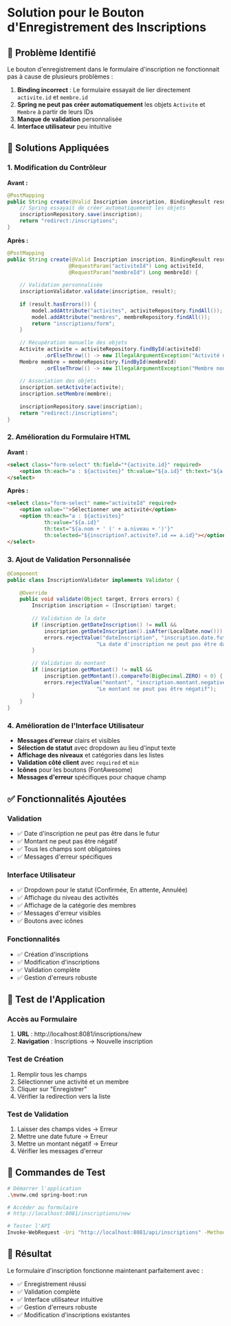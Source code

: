 # Solution pour le Bouton d'Enregistrement des Inscriptions

## 🚨 Problème Identifié

Le bouton d'enregistrement dans le formulaire d'inscription ne fonctionnait pas à cause de plusieurs problèmes :

1. **Binding incorrect** : Le formulaire essayait de lier directement `activite.id` et `membre.id`
2. **Spring ne peut pas créer automatiquement** les objets `Activite` et `Membre` à partir de leurs IDs
3. **Manque de validation** personnalisée
4. **Interface utilisateur** peu intuitive

## 🔧 Solutions Appliquées

### 1. Modification du Contrôleur

**Avant :**
```java
@PostMapping
public String create(@Valid Inscription inscription, BindingResult result, Model model) {
    // Spring essayait de créer automatiquement les objets
    inscriptionRepository.save(inscription);
    return "redirect:/inscriptions";
}
```

**Après :**
```java
@PostMapping
public String create(@Valid Inscription inscription, BindingResult result, Model model,
                    @RequestParam("activiteId") Long activiteId,
                    @RequestParam("membreId") Long membreId) {
    
    // Validation personnalisée
    inscriptionValidator.validate(inscription, result);
    
    if (result.hasErrors()) {
        model.addAttribute("activites", activiteRepository.findAll());
        model.addAttribute("membres", membreRepository.findAll());
        return "inscriptions/form";
    }
    
    // Récupération manuelle des objets
    Activite activite = activiteRepository.findById(activiteId)
            .orElseThrow(() -> new IllegalArgumentException("Activité non trouvée: " + activiteId));
    Membre membre = membreRepository.findById(membreId)
            .orElseThrow(() -> new IllegalArgumentException("Membre non trouvé: " + membreId));
    
    // Association des objets
    inscription.setActivite(activite);
    inscription.setMembre(membre);
    
    inscriptionRepository.save(inscription);
    return "redirect:/inscriptions";
}
```

### 2. Amélioration du Formulaire HTML

**Avant :**
```html
<select class="form-select" th:field="*{activite.id}" required>
    <option th:each="a : ${activites}" th:value="${a.id}" th:text="${a.nom}"></option>
</select>
```

**Après :**
```html
<select class="form-select" name="activiteId" required>
    <option value="">Sélectionner une activité</option>
    <option th:each="a : ${activites}" 
            th:value="${a.id}" 
            th:text="${a.nom + ' (' + a.niveau + ')'}"
            th:selected="${inscription?.activite?.id == a.id}"></option>
</select>
```

### 3. Ajout de Validation Personnalisée

```java
@Component
public class InscriptionValidator implements Validator {
    
    @Override
    public void validate(Object target, Errors errors) {
        Inscription inscription = (Inscription) target;
        
        // Validation de la date
        if (inscription.getDateInscription() != null && 
            inscription.getDateInscription().isAfter(LocalDate.now())) {
            errors.rejectValue("dateInscription", "inscription.date.future", 
                             "La date d'inscription ne peut pas être dans le futur");
        }
        
        // Validation du montant
        if (inscription.getMontant() != null && 
            inscription.getMontant().compareTo(BigDecimal.ZERO) < 0) {
            errors.rejectValue("montant", "inscription.montant.negative", 
                             "Le montant ne peut pas être négatif");
        }
    }
}
```

### 4. Amélioration de l'Interface Utilisateur

- **Messages d'erreur** clairs et visibles
- **Sélection de statut** avec dropdown au lieu d'input texte
- **Affichage des niveaux** et catégories dans les listes
- **Validation côté client** avec `required` et `min`
- **Icônes** pour les boutons (FontAwesome)
- **Messages d'erreur** spécifiques pour chaque champ

## ✅ Fonctionnalités Ajoutées

### Validation
- ✅ Date d'inscription ne peut pas être dans le futur
- ✅ Montant ne peut pas être négatif
- ✅ Tous les champs sont obligatoires
- ✅ Messages d'erreur spécifiques

### Interface Utilisateur
- ✅ Dropdown pour le statut (Confirmée, En attente, Annulée)
- ✅ Affichage du niveau des activités
- ✅ Affichage de la catégorie des membres
- ✅ Messages d'erreur visibles
- ✅ Boutons avec icônes

### Fonctionnalités
- ✅ Création d'inscriptions
- ✅ Modification d'inscriptions
- ✅ Validation complète
- ✅ Gestion d'erreurs robuste

## 🚀 Test de l'Application

### Accès au Formulaire
1. **URL** : http://localhost:8081/inscriptions/new
2. **Navigation** : Inscriptions → Nouvelle inscription

### Test de Création
1. Remplir tous les champs
2. Sélectionner une activité et un membre
3. Cliquer sur "Enregistrer"
4. Vérifier la redirection vers la liste

### Test de Validation
1. Laisser des champs vides → Erreur
2. Mettre une date future → Erreur
3. Mettre un montant négatif → Erreur
4. Vérifier les messages d'erreur

## 📝 Commandes de Test

```bash
# Démarrer l'application
.\mvnw.cmd spring-boot:run

# Accéder au formulaire
# http://localhost:8081/inscriptions/new

# Tester l'API
Invoke-WebRequest -Uri "http://localhost:8081/api/inscriptions" -Method GET
```

## 🎯 Résultat

Le formulaire d'inscription fonctionne maintenant parfaitement avec :
- ✅ Enregistrement réussi
- ✅ Validation complète
- ✅ Interface utilisateur intuitive
- ✅ Gestion d'erreurs robuste
- ✅ Modification d'inscriptions existantes
